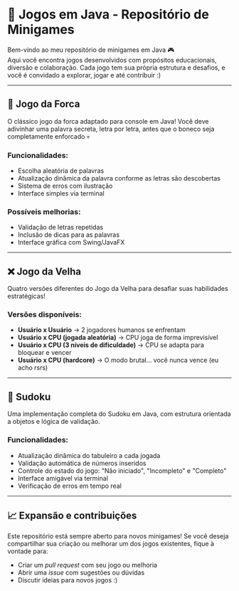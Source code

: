 # 🚀 Jogos em Java - Repositório de Minigames

Bem-vindo ao meu repositório de minigames em Java 🎮  
Aqui você encontra jogos desenvolvidos com propósitos educacionais, diversão e colaboração. Cada jogo tem sua própria estrutura e desafios, e você é convidado a explorar, jogar e até contribuir :)

---

## 🎯 Jogo da Forca

O clássico jogo da forca adaptado para console em Java! Você deve adivinhar uma palavra secreta, letra por letra, antes que o boneco seja completamente enforcado 💀

### Funcionalidades:
- Escolha aleatória de palavras
- Atualização dinâmica da palavra conforme as letras são descobertas
- Sistema de erros com ilustração 
- Interface simples via terminal

### Possíveis melhorias:
- Validação de letras repetidas
- Inclusão de dicas para as palavras
- Interface gráfica com Swing/JavaFX

---

## ❌ Jogo da Velha

Quatro versões diferentes do Jogo da Velha para desafiar suas habilidades estratégicas!

### Versões disponíveis:
- **Usuário x Usuário** → 2 jogadores humanos se enfrentam
- **Usuário x CPU (jogada aleatória)** → CPU joga de forma imprevisível
- **Usuário x CPU (3 níveis de dificuldade)** → CPU se adapta para bloquear e vencer
- **Usuário x CPU (hardcore)** → O modo brutal… você nunca vence (eu acho rsrs)

---

## 🔢 Sudoku

Uma implementação completa do Sudoku em Java, com estrutura orientada a objetos e lógica de validação.

### Funcionalidades:
- Atualização dinâmica do tabuleiro a cada jogada
- Validação automática de números inseridos
- Controle do estado do jogo: "Não iniciado", "Incompleto" e "Completo"
- Interface amigável via terminal
- Verificação de erros em tempo real

---

## 📈 Expansão e contribuições

Este repositório está sempre aberto para novos minigames! Se você deseja compartilhar sua criação ou melhorar um dos jogos existentes, fique à vontade para:

- Criar um *pull request* com seu jogo ou melhoria
- Abrir uma *issue* com sugestões ou dúvidas
- Discutir ideias para novos jogos :)
